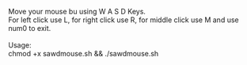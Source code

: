 Move your mouse bu using W A S D Keys.<br>
For left click use L, for right click use R, for middle click use M and use num0 to exit.<br><br>
Usage: <br>
chmod +x sawdmouse.sh && ./sawdmouse.sh
